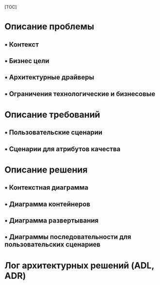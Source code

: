 [TOC]

# Описание проблемы
## • Контекст
## • Бизнес цели
## • Архитектурные драйверы
## • Ограничения технологические и бизнесовые
# Описание требований
## • Пользовательские сценарии
## • Сценарии для атрибутов качества
# Описание решения
## • Контекстная диаграмма
## • Диаграмма контейнеров
## • Диаграмма развертывания
## • Диаграммы последовательности для пользовательских сценариев
# Лог архитектурных решений (ADL, ADR)